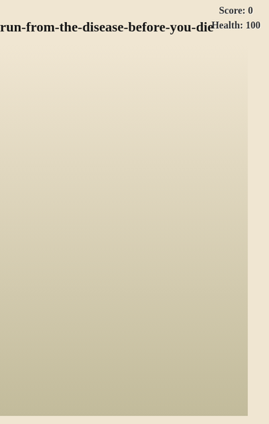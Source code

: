 # run-from-the-disease-before-you-die
<!DOCTYPE html>
<html lang="en">
<head>
  <meta charset="UTF-8" />
  <meta name="viewport" content="width=device-width, initial-scale=1" />
  <title>Run from the Plague!</title>
  <style>
    html, body {
      margin: 0; padding: 0; overflow: hidden;
      background: #f0e6d2;
      font-family: 'Georgia', serif;
    }
    canvas {
      display: block;
      margin: 0 auto;
      background: linear-gradient(to top, #c2bb9b, #f0e6d2);
      touch-action: none;
    }
    #score, #health {
      position: fixed;
      top: 10px;
      left: 50%;
      transform: translateX(-50%);
      font-size: 20px;
      font-weight: bold;
      text-shadow: 1px 1px #fff;
      color: #333;
    }
    #health {
      top: 40px;
    }
  </style>
</head>
<body>

<div id="score">Score: 0</div>
<div id="health">Health: 100</div>
<canvas id="gameCanvas" width="400" height="600"></canvas>

<script>
(() => {
  const canvas = document.getElementById('gameCanvas');
  const ctx = canvas.getContext('2d');

  const lanesX = [80, 160, 240];
  const groundY = 500;

  let playerLane = 1;
  let playerY = groundY;
  let isJumping = false;
  let jumpVelocity = 0;
  const gravity = 0.6;

  let health = 100;
  let score = 0;
  let frameCount = 0;
  let gameSpeed = 5;

  const medicines = [];
  const plagueFogs = [];

  function drawPlayer(x, y) {
    ctx.fillStyle = '#d9c490'; // skin
    ctx.beginPath();
    ctx.arc(x, y - 40, 12, 0, Math.PI * 2);
    ctx.fill();
    ctx.fillStyle = '#4a3e31'; // toga
    ctx.fillRect(x - 10, y - 30, 20, 40);
    ctx.strokeStyle = '#00aa00'; // laurel
    ctx.beginPath();
    ctx.arc(x, y - 40, 14, 0, Math.PI * 2);
    ctx.stroke();
  }

  function drawMedicine(x, y) {
    ctx.fillStyle = '#5bc0de';
    ctx.fillRect(x - 6, y - 20, 12, 20);
    ctx.fillStyle = '#fff';
    ctx.fillRect(x - 3, y - 12, 6, 8);
  }

  function drawPlague(x, y) {
    const gradient = ctx.createRadialGradient(x, y, 10, x, y, 40);
    gradient.addColorStop(0, 'rgba(139,0,0,0.8)');
    gradient.addColorStop(1, 'rgba(139,0,0,0)');
    ctx.fillStyle = gradient;
    ctx.beginPath();
    ctx.arc(x, y, 40, 0, Math.PI * 2);
    ctx.fill();

    ctx.fillStyle = 'yellow';
    ctx.beginPath();
    ctx.arc(x - 10, y - 10, 5, 0, Math.PI * 2);
    ctx.arc(x + 10, y - 10, 5, 0, Math.PI * 2);
    ctx.fill();
  }

  function resetGame() {
    playerLane = 1;
    playerY = groundY;
    isJumping = false;
    jumpVelocity = 0;
    health = 100;
    score = 0;
    frameCount = 0;
    gameSpeed = 5;
    medicines.length = 0;
    plagueFogs.length = 0;
    document.getElementById('score').textContent = 'Score: 0';
    document.getElementById('health').textContent = 'Health: 100';
  }

  function moveLeft() {
    if (playerLane > 0) playerLane--;
  }

  function moveRight() {
    if (playerLane < lanesX.length - 1) playerLane++;
  }

  function jump() {
    if (!isJumping) {
      isJumping = true;
      jumpVelocity = -12;
    }
  }

  function gameOver() {
    alert('Game Over! Your score: ' + score);
    resetGame();
  }

  function update() {
    frameCount++;
    ctx.clearRect(0, 0, canvas.width, canvas.height);

    if (isJumping) {
      playerY += jumpVelocity;
      jumpVelocity += gravity;
      if (playerY > groundY) {
        playerY = groundY;
        isJumping = false;
      }
    }

    // Reduce health over time
    if (frameCount % 60 === 0) {
      health -= 1;
      document.getElementById('health').textContent = 'Health: ' + health;
      if (health <= 0) {
        gameOver();
        return;
      }
    }

    if (frameCount % 80 === 0) {
      medicines.push({ lane: Math.floor(Math.random() * 3), y: -30 });
    }

    if (frameCount % 150 === 0) {
      plagueFogs.push({ lane: Math.floor(Math.random() * 3), y: -50, speed: gameSpeed });
    }

    medicines.forEach((med, i) => {
      med.y += gameSpeed;
      drawMedicine(lanesX[med.lane], med.y);

      if (
        med.lane === playerLane &&
        med.y > playerY - 40 &&
        med.y < playerY + 10
      ) {
        medicines.splice(i, 1);
        score++;
        health = Math.min(health + 10, 100);
        gameSpeed += 0.1;
        document.getElementById('score').textContent = 'Score: ' + score;
        document.getElementById('health').textContent = 'Health: ' + health;
      }
    });

    plagueFogs.forEach((fog, i) => {
      fog.y += fog.speed;
      drawPlague(lanesX[fog.lane], fog.y);

      if (
        fog.lane === playerLane &&
        fog.y > playerY - 50 &&
        fog.y < playerY + 10 &&
        !isJumping
      ) {
        health -= 20;
        document.getElementById('health').textContent = 'Health: ' + health;
        plagueFogs.splice(i, 1);
        if (health <= 0) {
          gameOver();
          return;
        }
      }

      if (fog.y > canvas.height + 50) {
        plagueFogs.splice(i, 1);
      }
    });

    drawPlayer(lanesX[playerLane], playerY);
    requestAnimationFrame(update);
  }

  // Controls: keyboard + swipe
  window.addEventListener('keydown', (e) => {
    if (e.key === 'ArrowLeft') moveLeft();
    if (e.key === 'ArrowRight') moveRight();
    if (e.key === 'ArrowUp') jump();
  });

  let touchStartX = null;
  let touchStartY = null;

  canvas.addEventListener('touchstart', e => {
    touchStartX = e.touches[0].clientX;
    touchStartY = e.touches[0].clientY;
  });

  canvas.addEventListener('touchend', e => {
    if (touchStartX === null || touchStartY === null) return;
    const dx = e.changedTouches[0].clientX - touchStartX;
    const dy = e.changedTouches[0].clientY - touchStartY;

    if (Math.abs(dx) > Math.abs(dy)) {
      if (dx > 30) moveRight();
      else if (dx < -30) moveLeft();
    } else {
      if (dy < -30) jump();
    }

    touchStartX = null;
    touchStartY = null;
  });

  resetGame();
  update();
})();
</script>
</body>
</html>
